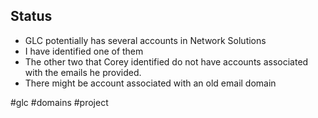 ## Status 
- GLC potentially has several accounts in Network Solutions
- I have identified one of them 
- The other two that Corey identified do not have accounts associated with the emails he provided.
- There might be account associated with an old email domain

#glc #domains #project

